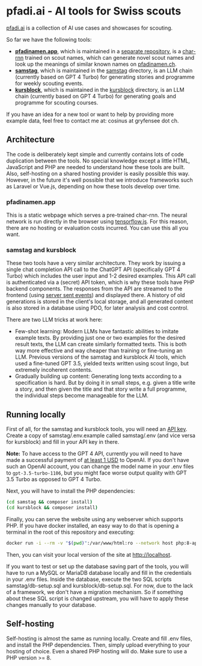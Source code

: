 # pfadi.ai - AI tools for Swiss scouts

[pfadi.ai](https://pfadi.ai) is a collection of AI use cases and showcases for scouting.

So far we have the following tools:

- **[pfadinamen.app](https://pfadinamen.app)**, which is maintained in a [separate repository](https://github.com/carlobeltrame/pfadinamen), is a [char-rnn](http://karpathy.github.io/2015/05/21/rnn-effectiveness/) trained on scout names, which can generate novel scout names and look up the meanings of similar known names on [pfadinamen.ch](https://pfadinamen.ch).
- **[samstag](https://pfadi.ai/samstag)**, which is maintained in the [samstag](https://github.com/carlobeltrame/pfadi.ai/tree/main/samstag) directory, is an LLM chain (currently based on GPT 4 Turbo) for generating stories and programme for weekly scouting events.
- **[kursblock](https://pfadi.ai/kursblock)**, which is maintained in the [kursblock](https://github.com/carlobeltrame/pfadi.ai/tree/main/kursblock) directory, is an LLM chain (currently based on GPT 4 Turbo) for generating goals and programme for scouting courses.

If you have an idea for a new tool or want to help by providing more example data, feel free to contact me at: cosinus at gryfensee dot ch.

## Architecture

The code is deliberately kept simple and currently contains lots of code duplication between the tools. No special knowledge except a little HTML, JavaScript and PHP are needed to understand how these tools are built. Also, self-hosting on a shared hosting provider is easily possible this way. However, in the future it's well possible that we introduce frameworks such as Laravel or Vue.js, depending on how these tools develop over time.

### pfadinamen.app

This is a static webpage which serves a pre-trained char-rnn. The neural network is run directly in the browser using [tensorflow.js](https://www.tensorflow.org/js). For this reason, there are no hosting or evaluation costs incurred. You can use this all you want.

### samstag and kursblock

These two tools have a very similar architecture. They work by issuing a single chat completion API call to the ChatGPT API (specifically GPT 4 Turbo) which includes the user input and 1-2 desired examples. This API call is authenticated via a (secret) API token, which is why these tools have PHP backend components. The responses from the API are streamed to the frontend (using [server sent events](https://developer.mozilla.org/en-US/docs/Web/API/Server-sent_events/Using_server-sent_events)) and displayed there. A history of old generations is stored in the client's local storage, and all generated content is also stored in a database using PDO, for later analysis and cost control.

There are two LLM tricks at work here:
- Few-shot learning: Modern LLMs have fantastic abilities to imitate example texts. By providing just one or two examples for the desired result texts, the LLM can create similarly formatted texts. This is both way more effective and way cheaper than training or fine-tuning an LLM. Previous versions of the samstag and kursblock AI tools, which used a fine-tuned GPT 3.5, yielded texts written using scout lingo, but extremely incoherent contents.
- Gradually building up content: Generating long texts according to a specification is hard. But by doing it in small steps, e.g. given a title write a story, and then given the title and that story write a full programme, the individual steps become manageable for the LLM.

## Running locally

First of all, for the samstag and kursblock tools, you will need an [API key](https://help.openai.com/en/articles/4936850-where-do-i-find-my-api-key). Create a copy of samstag/.env.example called samstag/.env (and vice versa for kursblock) and fill in your API key in there.

**Note:** To have access to the GPT 4 API, currently you will need to have made a successful payment of [at least 1 USD](https://help.openai.com/en/articles/7102672-how-can-i-access-gpt-4) to OpenAI. If you don't have such an OpenAI account, you can change the model name in your .env files to `gpt-3.5-turbo-1106`, but you might face worse output quality with GPT 3.5 Turbo as opposed to GPT 4 Turbo.

Next, you will have to install the PHP dependencies:
```bash
(cd samstag && composer install)
(cd kursblock && composer install)
```

Finally, you can serve the website using any webserver which supports PHP. If you have docker installed, an easy way to do that is opening a terminal in the root of this repository and executing:
```bash
docker run -i --rm -v "$(pwd)":/var/www/html:ro --network host php:8-apache
```

Then, you can visit your local version of the site at [http://localhost](http://localhost).

If you want to test or set up the database saving part of the tools, you will have to run a MySQL or MariaDB database locally and fill in the credentials in your .env files.
Inside the database, execute the two SQL scripts samstag/db-setup.sql and kursblock/db-setup.sql. For now, due to the lack of a framework, we don't have a migration mechanism. So if something about these SQL script is changed upstream, you will have to apply these changes manually to your database.

## Self-hosting

Self-hosting is almost the same as running locally. Create and fill .env files, and install the PHP dependencies. Then, simply upload everything to your hosting of choice. Even a shared PHP hosting will do. Make sure to use a PHP version >= 8.

